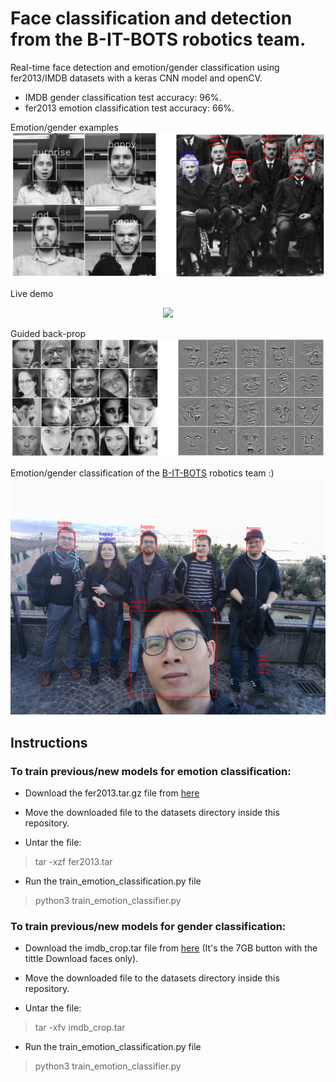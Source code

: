 # Face classification and detection from the B-IT-BOTS robotics team.
Real-time face detection and emotion/gender classification using fer2013/IMDB datasets with a keras CNN model and openCV.
* IMDB gender classification test accuracy: 96%.
* fer2013 emotion classification test accuracy: 66%.


Emotion/gender examples
![alt tag](images/demo_results.png)

Live demo
<div align='center'>
  <img src='images/color_demo.gif' width='400px'>
</div>

Guided back-prop
![alt tag](images/gradcam_results.png)

Emotion/gender classification of the [B-IT-BOTS](https://mas-group.inf.h-brs.de/?page_id=622) robotics team :)
![alt tag](images/robocup_team.png)


## Instructions

### To train previous/new models for emotion classification:


* Download the fer2013.tar.gz file from [here](https://www.kaggle.com/c/challenges-in-representation-learning-facial-expression-recognition-challenge/data)

* Move the downloaded file to the datasets directory inside this repository.

* Untar the file:
> tar -xzf fer2013.tar

* Run the train_emotion_classification.py file
> python3 train_emotion_classifier.py

### To train previous/new models for gender classification:

* Download the imdb_crop.tar file from [here](https://data.vision.ee.ethz.ch/cvl/rrothe/imdb-wiki/) (It's the 7GB button with the tittle Download faces only).

* Move the downloaded file to the datasets directory inside this repository.

* Untar the file:
> tar -xfv imdb_crop.tar

* Run the train_emotion_classification.py file
> python3 train_emotion_classifier.py


